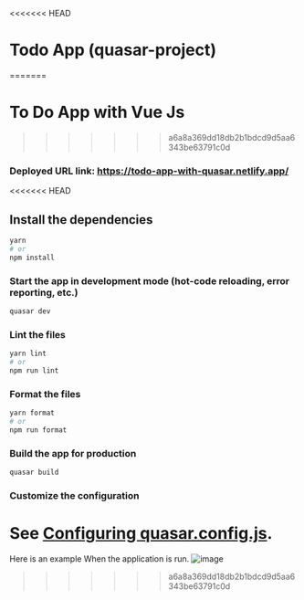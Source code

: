 <<<<<<< HEAD
# Todo App (quasar-project)
=======
# To Do App with Vue Js
>>>>>>> a6a8a369dd18db2b1bdcd9d5aa6343be63791c0d

### Deployed URL link: https://todo-app-with-quasar.netlify.app/ 

<<<<<<< HEAD
## Install the dependencies

```bash
yarn
# or
npm install
```

### Start the app in development mode (hot-code reloading, error reporting, etc.)

```bash
quasar dev
```

### Lint the files

```bash
yarn lint
# or
npm run lint
```

### Format the files

```bash
yarn format
# or
npm run format
```

### Build the app for production

```bash
quasar build
```

### Customize the configuration

See [Configuring quasar.config.js](https://v2.quasar.dev/quasar-cli-vite/quasar-config-js).
=======
Here is an example When the application is run.
![image](https://user-images.githubusercontent.com/86274500/222646352-de7fd3cc-a529-4e3a-a4b1-cfb816bbabcb.png)

>>>>>>> a6a8a369dd18db2b1bdcd9d5aa6343be63791c0d
